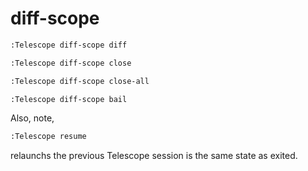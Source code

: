 # diff-scope


```bash
:Telescope diff-scope diff
```


```bash
:Telescope diff-scope close
```

```bash
:Telescope diff-scope close-all
```

```bash
:Telescope diff-scope bail
```
Also, note,
```bash
:Telescope resume
```
relaunchs the previous Telescope session is the same state as exited.
